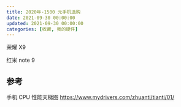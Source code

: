 ```yaml
---
title: 2020年-1500 元手机选购
date: 2021-09-30 00:00:00
updated: 2021-09-30 00:00:00
categories: [收藏, 我的硬件]
---
```


荣耀 X9

红米 note 9

## 参考

手机 CPU 性能天梯图
<https://www.mydrivers.com/zhuanti/tianti/01/>
